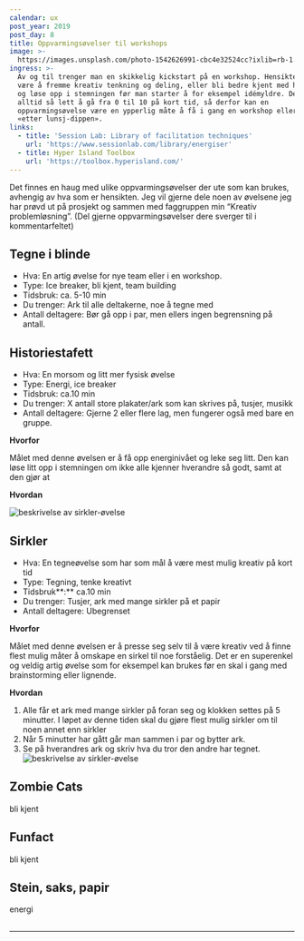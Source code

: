 ```yaml
---
calendar: ux
post_year: 2019
post_day: 8
title: Oppvarmingsøvelser til workshops
image: >-
  https://images.unsplash.com/photo-1542626991-cbc4e32524cc?ixlib=rb-1.2.1&ixid=eyJhcHBfaWQiOjEyMDd9&auto=format&fit=crop&w=1949&q=80
ingress: >-
  Av og til trenger man en skikkelig kickstart på en workshop. Hensikten kan
  være å fremme kreativ tenkning og deling, eller bli bedre kjent med hverandre
  og løse opp i stemningen før man starter å for eksempel idémyldre. Det er ikke
  alltid så lett å gå fra 0 til 10 på kort tid, så derfor kan en
  oppvarmingsøvelse være en ypperlig måte å få i gang en workshop eller unngå
  «etter lunsj-dippen».
links:
  - title: 'Session Lab: Library of facilitation techniques'
    url: 'https://www.sessionlab.com/library/energiser'
  - title: Hyper Island Toolbox
    url: 'https://toolbox.hyperisland.com/'
---
```

Det finnes en haug med ulike oppvarmingsøvelser der ute som kan brukes, avhengig av hva som er hensikten. Jeg vil gjerne dele noen av øvelsene jeg har prøvd ut på prosjekt og sammen med faggruppen min “Kreativ problemløsning”.  (Del gjerne oppvarmingsøvelser dere sverger til i kommentarfeltet)

## Tegne i blinde

* Hva: En artig øvelse for nye team eller i en workshop. 
* Type: Ice breaker, bli kjent, team building
* Tidsbruk: ca. 5-10 min
* Du trenger: Ark til alle deltakerne, noe å tegne med
* Antall deltagere: Bør gå opp i par, men ellers ingen begrensning på antall. 



## Historiestafett

* Hva: En morsom og litt mer fysisk øvelse 
* Type: Energi, ice breaker
* Tidsbruk: ca.10 min
* Du trenger: X antall store plakater/ark som kan skrives på, tusjer, musikk
* Antall deltagere: Gjerne 2 eller flere lag, men fungerer også med bare en gruppe.

**Hvorfor**

Målet med denne øvelsen er å få opp energinivået og leke seg litt. Den kan løse litt opp i stemningen om ikke alle kjenner hverandre så godt, samt at den gjør at 

**Hvordan**



![beskrivelse av sirkler-øvelse](https://i.ibb.co/3dmYdBt/Historiestafett.jpg)



## **Sirkler**

* Hva: En tegneøvelse som har som mål å være mest mulig kreativ på kort tid
* Type: Tegning, tenke kreativt 
* Tidsbruk**:** ca.10 min
* Du trenger: Tusjer, ark med mange sirkler på et papir
* Antall deltagere: Ubegrenset

**Hvorfor**

Målet med denne øvelsen er å presse seg selv til å være kreativ ved å finne flest mulig måter å omskape en sirkel til noe forståelig. Det er en superenkel og veldig artig øvelse som for eksempel kan brukes før en skal i gang med brainstorming eller lignende. 

**Hvordan**

1. Alle får et ark med mange sirkler på foran seg og klokken settes på 5 minutter. I løpet av denne tiden skal du gjøre flest mulig sirkler om til noen annet enn sirkler
2. Når 5 minutter har gått går man sammen i par og bytter ark. 
3. Se på hverandres ark og skriv hva du tror den andre har tegnet. 
   ![beskrivelse av sirkler-øvelse](https://i.ibb.co/1LqLD03/sirkler-L.png)

## Zombie Cats

bli kjent

## Funfact

bli kjent

## Stein, saks, papir

energi

## 

- - -
